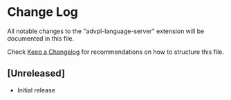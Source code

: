 # Change Log
All notable changes to the "advpl-language-server" extension will be documented in this file.

Check [Keep a Changelog](http://keepachangelog.com/) for recommendations on how to structure this file.

## [Unreleased]
- Initial release